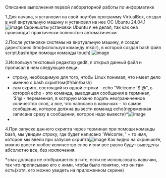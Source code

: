 Описание выполнения первой лабораторной работы по информатике

1.Для начала, я установил на свой ноутбук программу VirtualBox, создал в ней виртуальную машину и установил на нее ОС Ubuntu 24.04.1 ![image](https://github.com/user-attachments/assets/e557886b-2be0-46aa-9709-67dc996bdbc7)
Скриншоты установки Ubuntu я не делал, так как она происходит практически полностью автоматически.

2.После установки системы на виртуальную машину, я создал директорию itmo(используя команду mkdir), в которой создал bash файл script.bash(при помощи команды touch) ![image](https://github.com/user-attachments/assets/034ee962-d9db-4685-9c0c-7b2457bf969e)

3.Используя текстовый редактор gedit, я открыл данный файл и прописал в нем следующие вещи:
  - строку, необходимую для того, чтобы Linux понимал, что имеет дело именно с bash скриптом(#!/bin/bash)
  - сам скрипт, состоящий из одной строки - echo "Welcome '$'@", в которой echo - это команда, выводящая сообщения в терминал, '$'@ - переменная, в которую можно подать неограниченное количество слов, а все, что написано в кавычках - то самое сообщение, которое должна вывести команад echo(переменная записана сразу в сообщении, которое надо вывести)*![image](https://github.com/user-attachments/assets/c5ccc32e-8194-46eb-9057-5829a4ca6698)
  - 
4.При запуске данного скрипта через терминал при помощи команды bash, мы увидим строку, где будет написано 'Welcome, ' + то имя, которое мы ввели при запуске скрипта![image](https://github.com/user-attachments/assets/b06a649e-05d1-4904-b9cf-56a3591b77ca) Как видно на скриншоте, можно ввести любое количество слов и они все равно будут выведены абсолютно все, без исключения.

*знак доллара не отображается в гите, если не использовать кавычки, так что прописываю его с ними, чтобы было понятно, что он там есть(хотя, его можно увидеть на приложенном скрине)
